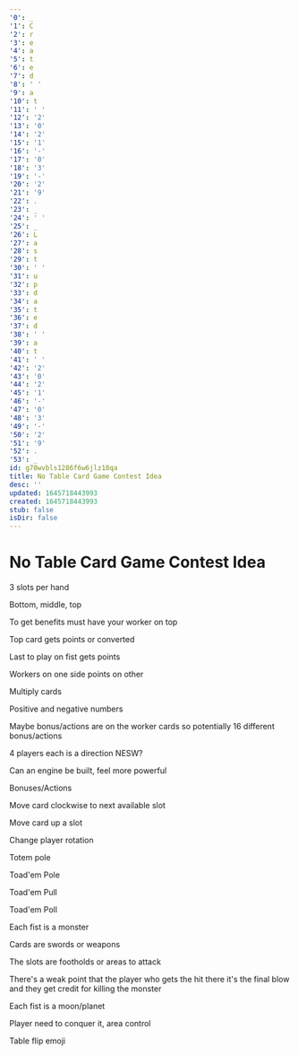 ```yaml
---
'0': _
'1': C
'2': r
'3': e
'4': a
'5': t
'6': e
'7': d
'8': ' '
'9': a
'10': t
'11': ' '
'12': '2'
'13': '0'
'14': '2'
'15': '1'
'16': '-'
'17': '0'
'18': '3'
'19': '-'
'20': '2'
'21': '9'
'22': .
'23': _
'24': ' '
'25': _
'26': L
'27': a
'28': s
'29': t
'30': ' '
'31': u
'32': p
'33': d
'34': a
'35': t
'36': e
'37': d
'38': ' '
'39': a
'40': t
'41': ' '
'42': '2'
'43': '0'
'44': '2'
'45': '1'
'46': '-'
'47': '0'
'48': '3'
'49': '-'
'50': '2'
'51': '9'
'52': .
'53': _
id: g70wvbls1286f6w6jlz18qa
title: No Table Card Game Contest Idea
desc: ''
updated: 1645718443993
created: 1645718443993
stub: false
isDir: false
---
```


# No Table Card Game Contest Idea


3 slots per hand

Bottom, middle, top

To get benefits must have your worker on top

Top card gets points or converted

Last to play on fist gets points

Workers on one side points on other

Multiply cards

Positive and negative numbers

Maybe bonus/actions are on the worker cards so potentially 16 different bonus/actions

4 players each is a direction NESW?

Can an engine be built, feel more powerful

Bonuses/Actions

Move card clockwise to next available slot

Move card up a slot

Change player rotation

Totem pole

Toad'em Pole

Toad'em Pull

Toad'em Poll

Each fist is a monster

Cards are swords or weapons

The slots are footholds or areas to attack

There's a weak point that the player who gets the hit there it's the final blow and they get credit for killing the monster

Each fist is a moon/planet

Player need to conquer it, area control

Table flip emoji

